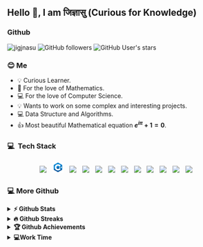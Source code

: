 ## Hello 👋, I am जिज्ञासु (Curious for Knowledge)

### Github
<img src="https://komarev.com/ghpvc/?username=jigjnasu&label=Profile%20views&color=0e75b6&style=flat" alt="jigjnasu" /> ![GitHub followers](https://img.shields.io/github/followers/jigjnasu) ![GitHub User's stars](https://img.shields.io/github/stars/jigjnasu)

### 😊 Me 

* 💡 Curious Learner.
* 📖 For the love of Mathematics.
* 💻 For the love of Computer Science.
* 💡 Wants to work on some complex and interesting projects.
* 💻 Data Structure and Algorithms.
* 👍 Most beautiful Mathematical equation __$e^{i\pi} + 1 = 0$__.


###  💻 &nbsp;Tech Stack
<p align="center">
  <img width="5%" style="padding:5px" src="https://img.icons8.com/color/144/000000/c-programming.png"/>
  <img width="5%" style="padding:5px" src="https://github.com/jigjnasu/jigjnasu/blob/master/cpp.png"/>
  <img width="5%" style="padding:5px" src="https://img.icons8.com/color/144/000000/python.png"/>
  <img width="5%" style="padding:5px" src="https://img.icons8.com/color/144/000000/lua-language.png"/>
  <img width="5%" style="padding:5px" src="https://img.icons8.com/color/144/000000/ruby-programming-language.png"/>
  <img width="5%" style="padding:5px" src="https://img.icons8.com/color/144/000000/js.png"/>
  <img width="5%" style="padding:5px" src="https://img.icons8.com/color/144/000000/kubernetes.png"/>
  <img width="5%" style="padding:5px" src="https://img.icons8.com/color/144/000000/docker.png"/>
  <img width="5%" style="padding:5px" src="https://img.icons8.com/color/144/000000/azure.png"/>
  <img width="5%" style="padding:5px" src="https://img.icons8.com/color/144/000000/postgresql.png"/>
  <img width="5%" style="padding:5px" src="https://img.icons8.com/color/144/000000/oracle-logo.png"/>
  <img width="5%" style="padding:5px" src="https://img.icons8.com/color/144/000000/microsoft-sql-server.png"/>
</p>

### 💻 More Github
<details>	
  <summary><b>⚡ Github Stats</b></summary>


![jigjnasu's GitHub stats](https://github-readme-stats.vercel.app/api?username=jigjnasu&show_icons=true&bg_color=00000000&count_private=true)

[![Top Langs](https://github-readme-stats.vercel.app/api/top-langs/?username=jigjnasu&layout=compact)](https://github.com/jigjnasu/github-readme-stats)
</details>

<details>
 <summary><b>🔥 Github Streaks</b></summary>
<p align="center"><img src="https://github-readme-streak-stats.herokuapp.com/?user=jigjnasu&" alt="jigjnasu" /></p>
</details>

<details>
 <summary><b>🏆 Github Achievements</b></summary>
<p align="center"> <a href="https://github.com/ryo-ma/github-profile-trophy"><img src="https://github-profile-trophy.vercel.app/?username=jigjnasu&margin-w=5" alt="jigjnasu" /></a> </p>
</details>

<details>
 <summary><b>💻Work Time</b></summary>

  <!--START_SECTION:waka-->
  <!--END_SECTION:waka-->

</details>

